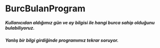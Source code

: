 # BurcBulanProgram
##### Kullanıcıdan aldığımız gün ve ay bilgisi ile hangi burca sahip olduğunu bulabiliyoruz.
##### Yanlış bir bilgi girdiğinde programımız tekrar soruyor.
